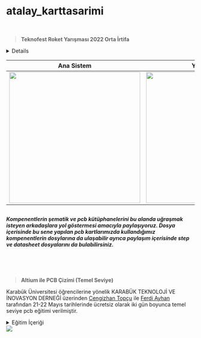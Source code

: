 # atalay_karttasarimi

<br>

> **Teknofest Roket Yarışması 2022 Orta İrtifa**

<details>
  
- Karltarın arka yüzünde STM32F103RB işlemci olup olup ön yüzünde ise kullanacağımız sensörler, gps, haberleşme, ateşleme devresi ve voltaj regülatörü bulunuyor. 
- Kartımız 7-12V ile beslenmekte ve üzerinde güç ledi bulunmaktadır. 
- Voltaj regülatörü olarak LD29150 kullanılmıştır.
- Sensör BME280 VE ADXL345, gps modülü olarak NEO-6M, haberleşme için E32-433T30D SX1278 LORA modülü kullanılmıştır. 
- Ateşleme devresi için IRF530 mosfet ile PC817 optoptokuplör kullanılmıştır.
- Kart hakkında sorunuz için kart üzerinde emeği geçen [Cengizhan Topçu](https://www.linkedin.com/in/cengizhantopcu53/), [Ferdi Ayhan](https://www.linkedin.com/in/ferdiayhann/), [Eren Zirekbilek](https://www.linkedin.com/in/eren-zirekbilek-225262199/) ve [Cihat Arslan](https://www.linkedin.com/in/cihat-arslan-2534c/) arkadaşlarımızdan bilgi alabilirsiniz.

</details>

| Ana Sistem | Yedek Sistem | Haberleşme | Görev Yükü |
| ------------ | ------------- | ------------- | ------------- |
| <img src="https://user-images.githubusercontent.com/104703949/178975949-c73ea188-78ee-422f-ae1e-443e428f9f21.JPG" width="350"> | <img src="https://user-images.githubusercontent.com/104703949/178975971-cedd0c6c-6338-451e-ba90-f94a9db79941.JPG" width="350"> | <img src="https://user-images.githubusercontent.com/104703949/178975987-bcb0d98b-03aa-4c32-86b0-55a938d579de.JPG" width="320"> | <img src="https://user-images.githubusercontent.com/104703949/178976015-2aa9b74b-eeaf-49ca-b19e-2ab924a77f52.JPG" width="350">|

##
***Kompenentlerin şematik ve pcb kütüphanelerini bu alanda uğraşmak isteyen arkadaşlara yol göstermesi amacıyla paylaşıyoruz. Dosya içerisinde bu sene yapılan pcb kartlarımızda kullandığımız kompenentlerin dosylarına da ulaşabilir ayrıca paylaşım içerisinde step ve datasheet dosyalarını da bulabilirsiniz.***
##

<br><br>

> **Altium ile PCB Çizimi (Temel Seviye)**

Karabük Üniversitesi öğrencilerine yönelik KARABÜK TEKNOLOJİ VE İNOVASYON DERNEĞİ üzerinden [Cengizhan Topçu](https://www.linkedin.com/in/cengizhantopcu53/) ile  [Ferdi Ayhan](https://www.linkedin.com/in/ferdiayhann/) tarafından 21-22 Mayıs tarihlerinde ücretsiz olarak iki gün boyunca temel seviye pcb eğitimi verilmiştir.

<details>
  <summary>Eğitim İçeriği</summary>
    
 1. Programın Kurulması
 2. Kütüphane Oluşturma
 3. Şematik Tasarım
 4. PCB Tasarımı
 5. Üretim Dosyalarını Oluşturma

</details>

<img src="https://user-images.githubusercontent.com/104703949/179001049-e6143cc4-1adf-43d6-bf73-fedd0bf1aa4b.png">
